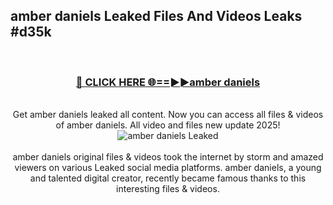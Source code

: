 ## amber daniels Leaked Files And Videos Leaks #d35k
<br>
<div align="center">
<h3><a href="https://watchclip.my.id/amber daniels" rel="nofollow">🔴 CLICK HERE 🌐==►►amber daniels</a></h3>
<br>
Get amber daniels leaked all content. Now you can access all files & videos of amber daniels. All video and files new update 2025!
<br>
<a href="https://watchclip.my.id/amber daniels" rel="nofollow" data-target="animated-image.originalLink"><img src="https://i.ibb.co.com/WyWwxjT/player-gif2.gif" alt="amber daniels Leaked" style="max-width: 100%; display: inline-block;" data-target="animated-image.originalImage"></a>
<br><br>
amber daniels original files & videos took the internet by storm and amazed viewers on various Leaked social media platforms. amber daniels, a young and talented digital creator, recently became famous thanks to this interesting files & videos.
</div>
<br>